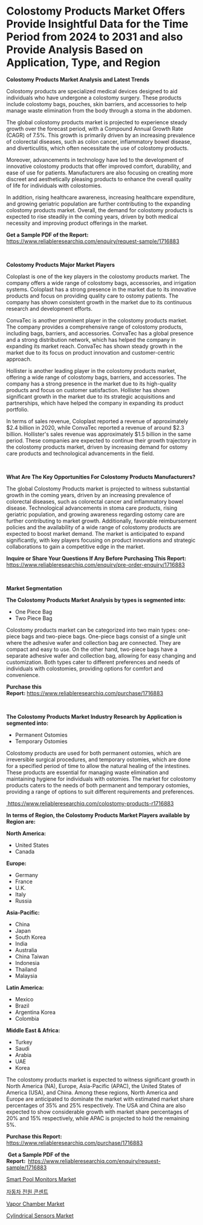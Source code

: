 <p><h1>Colostomy Products Market Offers Provide Insightful Data for the Time Period from 2024 to 2031 and also Provide Analysis Based on Application, Type, and Region</h1></p><p><strong>Colostomy Products Market Analysis and Latest Trends</strong></p>
<p><p>Colostomy products are specialized medical devices designed to aid individuals who have undergone a colostomy surgery. These products include colostomy bags, pouches, skin barriers, and accessories to help manage waste elimination from the body through a stoma in the abdomen.</p><p>The global colostomy products market is projected to experience steady growth over the forecast period, with a Compound Annual Growth Rate (CAGR) of 7.5%. This growth is primarily driven by an increasing prevalence of colorectal diseases, such as colon cancer, inflammatory bowel disease, and diverticulitis, which often necessitate the use of colostomy products.</p><p>Moreover, advancements in technology have led to the development of innovative colostomy products that offer improved comfort, durability, and ease of use for patients. Manufacturers are also focusing on creating more discreet and aesthetically pleasing products to enhance the overall quality of life for individuals with colostomies.</p><p>In addition, rising healthcare awareness, increasing healthcare expenditure, and growing geriatric population are further contributing to the expanding colostomy products market. Overall, the demand for colostomy products is expected to rise steadily in the coming years, driven by both medical necessity and improving product offerings in the market.</p></p>
<p><strong>Get a Sample PDF of the Report:&nbsp;</strong> <a href="https://www.reliableresearchiq.com/enquiry/request-sample/1716883">https://www.reliableresearchiq.com/enquiry/request-sample/1716883</a></p>
<p>&nbsp;</p>
<p><strong>Colostomy Products Major Market Players</strong></p>
<p><p>Coloplast is one of the key players in the colostomy products market. The company offers a wide range of colostomy bags, accessories, and irrigation systems. Coloplast has a strong presence in the market due to its innovative products and focus on providing quality care to ostomy patients. The company has shown consistent growth in the market due to its continuous research and development efforts.</p><p>ConvaTec is another prominent player in the colostomy products market. The company provides a comprehensive range of colostomy products, including bags, barriers, and accessories. ConvaTec has a global presence and a strong distribution network, which has helped the company in expanding its market reach. ConvaTec has shown steady growth in the market due to its focus on product innovation and customer-centric approach.</p><p>Hollister is another leading player in the colostomy products market, offering a wide range of colostomy bags, barriers, and accessories. The company has a strong presence in the market due to its high-quality products and focus on customer satisfaction. Hollister has shown significant growth in the market due to its strategic acquisitions and partnerships, which have helped the company in expanding its product portfolio.</p><p>In terms of sales revenue, Coloplast reported a revenue of approximately $2.4 billion in 2020, while ConvaTec reported a revenue of around $2.3 billion. Hollister's sales revenue was approximately $1.5 billion in the same period. These companies are expected to continue their growth trajectory in the colostomy products market, driven by increasing demand for ostomy care products and technological advancements in the field.</p></p>
<p>&nbsp;</p>
<p><strong>What Are The Key Opportunities For Colostomy Products Manufacturers?</strong></p>
<p><p>The global Colostomy Products market is projected to witness substantial growth in the coming years, driven by an increasing prevalence of colorectal diseases, such as colorectal cancer and inflammatory bowel disease. Technological advancements in stoma care products, rising geriatric population, and growing awareness regarding ostomy care are further contributing to market growth. Additionally, favorable reimbursement policies and the availability of a wide range of colostomy products are expected to boost market demand. The market is anticipated to expand significantly, with key players focusing on product innovations and strategic collaborations to gain a competitive edge in the market.</p></p>
<p><strong>Inquire or Share Your Questions If Any Before Purchasing This Report:</strong> <a href="https://www.reliableresearchiq.com/enquiry/pre-order-enquiry/1716883">https://www.reliableresearchiq.com/enquiry/pre-order-enquiry/1716883</a></p>
<p>&nbsp;</p>
<p><strong>Market Segmentation</strong></p>
<p><strong>The Colostomy Products Market Analysis by types is segmented into:</strong></p>
<p><ul><li>One Piece Bag</li><li>Two Piece Bag</li></ul></p>
<p><p>Colostomy products market can be categorized into two main types: one-piece bags and two-piece bags. One-piece bags consist of a single unit where the adhesive wafer and collection bag are connected. They are compact and easy to use. On the other hand, two-piece bags have a separate adhesive wafer and collection bag, allowing for easy changing and customization. Both types cater to different preferences and needs of individuals with colostomies, providing options for comfort and convenience.</p></p>
<p><strong>Purchase this Report:&nbsp;</strong><a href="https://www.reliableresearchiq.com/purchase/1716883">https://www.reliableresearchiq.com/purchase/1716883</a></p>
<p>&nbsp;</p>
<p><strong>The Colostomy Products Market Industry Research by Application is segmented into:</strong></p>
<p><ul><li>Permanent Ostomies</li><li>Temporary Ostomies</li></ul></p>
<p><p>Colostomy products are used for both permanent ostomies, which are irreversible surgical procedures, and temporary ostomies, which are done for a specified period of time to allow the natural healing of the intestines. These products are essential for managing waste elimination and maintaining hygiene for individuals with ostomies. The market for colostomy products caters to the needs of both permanent and temporary ostomies, providing a range of options to suit different requirements and preferences.</p></p>
<p><a href="https://www.reliableresearchiq.com/colostomy-products-r1716883">&nbsp;https://www.reliableresearchiq.com/colostomy-products-r1716883</a></p>
<p><strong>In terms of Region, the Colostomy Products Market Players available by Region are:</strong></p>
<p>
    <p> <strong> North America: </strong>
        <ul>
            <li>United States</li>
            <li>Canada</li>
        </ul>
        </p> 
    <p> <strong> Europe: </strong>
        <ul>
            <li>Germany</li>
            <li>France</li>
            <li>U.K.</li>
            <li>Italy</li>
            <li>Russia</li>
        </ul>
        </p> 
    <p> <strong> Asia-Pacific: </strong>
        <ul>
            <li>China</li>
            <li>Japan</li>
            <li>South Korea</li>
            <li>India</li>
            <li>Australia</li>
            <li>China Taiwan</li>
            <li>Indonesia</li>
            <li>Thailand</li>
            <li>Malaysia</li>
        </ul>
        </p> 
    <p> <strong> Latin America: </strong>
        <ul>
            <li>Mexico</li>
            <li>Brazil</li>
            <li>Argentina Korea</li>
            <li>Colombia</li>
        </ul>
        </p> 
    <p> <strong> Middle East & Africa: </strong>
        <ul>
            <li>Turkey</li>
            <li>Saudi</li>
            <li>Arabia</li>
            <li>UAE</li>
            <li>Korea</li>
        </ul>
    </p>
    </p>
<p><p>The colostomy products market is expected to witness significant growth in North America (NA), Europe, Asia-Pacific (APAC), the United States of America (USA), and China. Among these regions, North America and Europe are anticipated to dominate the market with estimated market share percentages of 35% and 25% respectively. The USA and China are also expected to show considerable growth with market share percentages of 20% and 15% respectively, while APAC is projected to hold the remaining 5%.</p></p>
<p><strong>Purchase this Report: </strong><a href="https://www.reliableresearchiq.com/purchase/1716883">https://www.reliableresearchiq.com/purchase/1716883</a></p>
<p>&nbsp;<strong>Get a Sample PDF of the Report:&nbsp;&nbsp;</strong><a href="https://www.reliableresearchiq.com/enquiry/request-sample/1716883">https://www.reliableresearchiq.com/enquiry/request-sample/1716883</a></p>
<p><strong></strong></p>
<p><p><a href="https://medium.com/@broderickleannon/evaluating-global-smart-pool-monitors-market-trends-and-growth-opportunities-by-region-type-urea-446cc442e8d0">Smart Pool Monitors Market</a></p><p><a href="https://github.com/hxzi07639916/Market-Research-Report-List-3/blob/main/731039074294.md">자동차 전원 콘센트</a></p><p><a href="https://medium.com/@samirmayert67/vapor-chamber-market-share-and-new-trends-analysis-by-its-type-application-end-use-and-forecast-5b1f807251ae">Vapor Chamber Market</a></p><p><a href="https://medium.com/@garthstehriii/global-cylindrical-sensors-market-opportunities-and-forecast-for-period-from-2024-to-2031-fdf1e07b80be">Cylindrical Sensors Market</a></p></p>